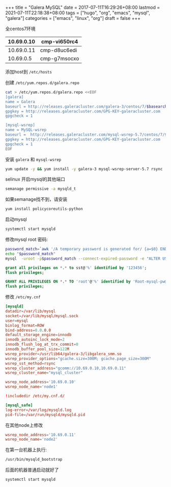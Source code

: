 +++
title = "Galera MySQL"
date = 2017-07-11T16:29:26+08:00
lastmod = 2021-07-11T22:18:38+08:00
tags = ["hugo", "org", "emacs", "mysql", "galera"]
categories = ["emacs", "linux", "org"]
draft = false
+++

全centos7环境

| 10.69.0.10 | cmp-vi650rc4 |
|------------|--------------|
| 10.69.0.11 | cmp-d8uc6edi |
| 10.69.0.5  | cmp-g7msocxo |

添加host到 `/etc/hosts`

创建 `/etc/yum.repos.d/galera.repo`

```sh
cat > /etc/yum.repos.d/galera.repo <<EOF
[galera]
name = Galera
baseurl = http://releases.galeracluster.com/galera-3/centos/7/$basearch/
gpgkey = http://releases.galeracluster.com/GPG-KEY-galeracluster.com
gpgcheck = 1

[mysql-wsrep]
name = MySQL-wsrep
baseurl =  http://releases.galeracluster.com/mysql-wsrep-5.7/centos/7/$basearch/
gpgkey = http://releases.galeracluster.com/GPG-KEY-galeracluster.com
gpgcheck = 1
EOF
```

安装 `galera` 和 `mysql-wsrep`

```sh
yum update -y && yum install -y galera-3 mysql-wsrep-server-5.7 rsync
```

selinux 开启mysql的其他端口

```sh
semanage permissive -a mysqld_t
```

如果semanage找不到，请安装

```sh
yum install policycoreutils-python
```

启动mysql

```sh
systemctl start mysqld
```

修改mysql root 密码:

```sh
password_match=`awk '/A temporary password is generated for/ {a=$0} END{ print a }' /var/log/mysqld.log | awk '{print $(NF)}'`
echo "$password_match"
mysql  -uroot -p$password_match --connect-expired-password -e "ALTER USER 'root'@'localhost' IDENTIFIED BY  'Root-mysql-pw@2017'; FLUSH PRIVILEGES; "
```

```sql
grant all privileges on *.* to sst@'%' identified by '123456';
flush privileges;
```

```sql
GRANT ALL PRIVILEGES ON *.* TO 'root'@'%' identified by 'Root-mysql-pw@2017';
flush privileges;
```

修改 `/etc/my.cnf`

```conf
[mysqld]
datadir=/var/lib/mysql
socket=/var/lib/mysql/mysql.sock
user=mysql
binlog_format=ROW
bind-address=0.0.0.0
default_storage_engine=innodb
innodb_autoinc_lock_mode=2
innodb_flush_log_at_trx_commit=0
innodb_buffer_pool_size=122M
wsrep_provider=/usr/lib64/galera-3/libgalera_smm.so
wsrep_provider_options="gcache.size=300M; gcache.page_size=300M"
wsrep_sst_method=rsync
wsrep_cluster_address="gcomm://10.69.0.10,10.69.0.11"
wsrep_cluster_name="mysql_cluster"

wsrep_node_address='10.69.0.10'
wsrep_node_name='node1'

!includedir /etc/my.cnf.d/

[mysql_safe]
log-error=/var/log/mysqld.log
pid-file=/var/run/mysqld/mysqld.pid
```

在其他node上修改

```conf
wsrep_node_address='10.69.0.11'
wsrep_node_name='node2'
```

在第一台机器上执行:

```sh
/usr/bin/mysqld_bootstrap
```

后面的机器普通启动就好了

```sh
systemctl start mysqld
```
